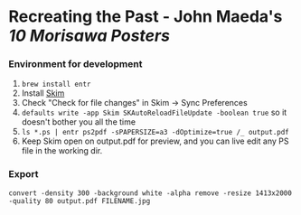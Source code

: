 # Recreating the Past - John Maeda's _10 Morisawa Posters_

### Environment for development

1. `brew install entr`
2. Install [Skim](http://skim-app.sourceforge.net/)
3. Check "Check for file changes" in Skim -> Sync Preferences
4. `defaults write -app Skim SKAutoReloadFileUpdate -boolean true` so it doesn't bother you all the time
5. `ls *.ps | entr ps2pdf -sPAPERSIZE=a3 -dOptimize=true /_ output.pdf`
6. Keep Skim open on output.pdf for preview, and you can live edit any PS file in the working dir.

### Export

`convert -density 300 -background white -alpha remove -resize 1413x2000 -quality 80 output.pdf FILENAME.jpg`
